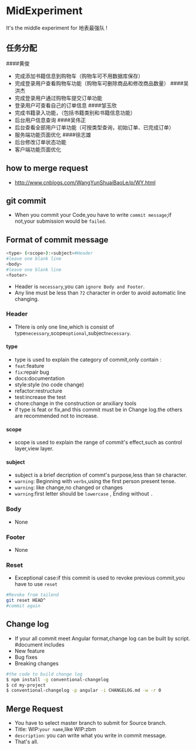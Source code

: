 # MidExperiment
It's the middle experiment for 地表最强队 !

## 任务分配
####黄俊
* 完成添加书籍信息到购物车（购物车可不用数据库保存）
* 完成登录用户查看购物车功能（购物车可删除商品和修改商品数量）
####吴洪杰
* 完成登录用户通过购物车提交订单功能
* 登录用户可查看自己的订单信息
####邹玉欣
* 完成书籍录入功能，（包括书籍类别和书籍信息功能）
* 后台用户信息查询
####吴伟正
* 后台查看全部用户订单功能（可按类型查询，初始订单、已完成订单）
* 服务端功能页面优化
####徐志雄
* 后台修改订单状态功能
* 客户端功能页面优化
## how to merge request
* http://www.cnblogs.com/WangYunShuaiBaoLe/p/WY.html
## git commit
* When you commit your Code,you have to write `commit message`;if not,your submission would be `failed`.

## Format of commit message
```bash
<type> (<scope>):<subject>#Header
#leave one blank line
<body>
#leave one blank line
<footer>
```
* Header is `necessary`,you can `ignore Body and Footer`.
* Any line must be less than `72` character in order to avoid automatic line changing.
### Header
* THere is only one line,which is consist of type`necessary`,scope`optional`,subject`necessary`.
#### type
* type is used to explain the category of commit,only contain :
 * `feat`:feature
 * `fix`:repair bug
 * docs:documentation
 * style:style (no code change)
 * refactor:restructure
 * test:increase the test
 * chore:change in the construction or anxiliary tools
* if type is feat or fix,and this commit must be in Change log.the others are recommended not to increase.

#### scope
* scope is used to explain the range of commit's effect,such as control layer,view layer.
#### subject
* subject is a brief decription of commt's purpose,less than `50` character.
* `warning`: Beginning with `verbs`,using the first person present tense.
* `warning`: like change,no changed or changes
* `warning`:first letter should be `lowercase` , Ending without  `. ` 
### Body
* None
### Footer
* None
### Reset
* Exceptional case:if this commit is used to revoke previous commit,you have to use `reset` 
```bash
#Revoke from tailend
git reset HEAD^
#commit again
```
## Change log
* If your all commit meet Angular format,change log can be built by script.
#document includes 
* New feature
* Bug fixes
* Breaking changes
```bash
#the code to build change log
$ npm install -g conventional-changelog
$ cd my-project
$ conventional-changelog -p angular -i CHANGELOG.md -w -r 0
```
## Merge Request
* You have to select master branch to submit for Source branch.
* Title: WIP:`your name`,like WIP:zbm
* `description`: you can write what you write in commit message.
* That's all.


